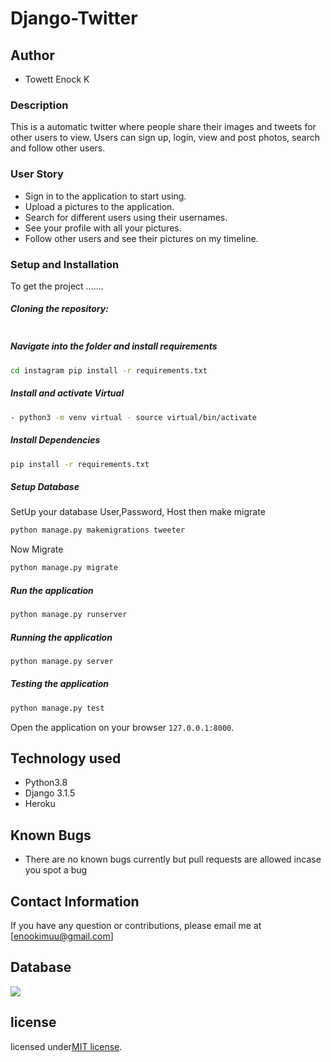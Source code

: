 # Django-Twitter
## Author
- Towett Enock K
### Description  
This is a automatic twitter where people share their  images and tweets for other users to view. 
Users can sign up, login, view and post photos, search and follow other users.  
### User Story  

* Sign in to the application to start using.  
* Upload a pictures to the application. 
* Search for different users using their usernames.  
* See your profile with all your pictures.  
* Follow other users and see their pictures on my timeline.  


### Setup and Installation  
To get the project .......  

##### Cloning the repository:  
 ```bash 

```
##### Navigate into the folder and install requirements  
 ```bash 
cd instagram pip install -r requirements.txt 
```
##### Install and activate Virtual  
 ```bash 
- python3 -m venv virtual - source virtual/bin/activate  
```  
##### Install Dependencies  
 ```bash 
 pip install -r requirements.txt 
```  
 ##### Setup Database  
  SetUp your database User,Password, Host then make migrate  
 ```bash 
python manage.py makemigrations tweeter
 ``` 
 Now Migrate  
 ```bash 
 python manage.py migrate 
```
##### Run the application  
 ```bash 
 python manage.py runserver 
``` 
##### Running the application  
 ```bash 
 python manage.py server 
```
##### Testing the application  
 ```bash 
 python manage.py test 
```
Open the application on your browser `127.0.0.1:8000`.  


## Technology used  

* Python3.8  
* Django 3.1.5 
* Heroku  



## Known Bugs  
* There are no known bugs currently but pull requests are allowed incase you spot a bug  

## Contact Information   
If you have any question or contributions, please email me at [enookimuu@gmail.com]  

## Database
<img src="db/diagram.png">

## license
licensed under[MIT license](license).